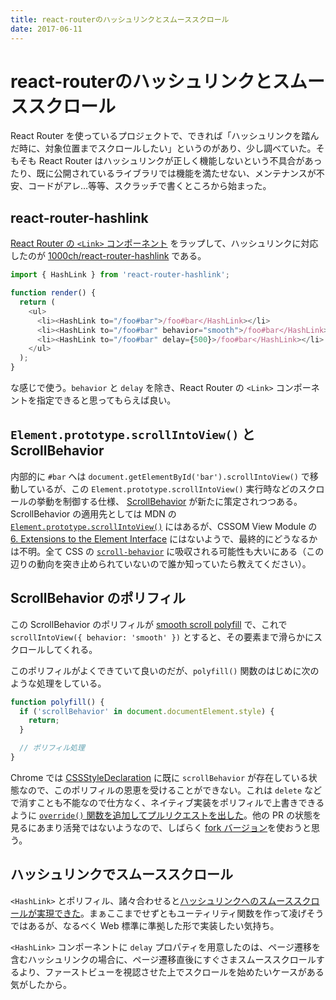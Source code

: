 ```yaml
---
title: react-routerのハッシュリンクとスムーススクロール
date: 2017-06-11
---
```


# react-routerのハッシュリンクとスムーススクロール

React Router を使っているプロジェクトで、できれば「ハッシュリンクを踏んだ時に、対象位置までスクロールしたい」というのがあり、少し調べていた。そもそも React Router はハッシュリンクが正しく機能しないという不具合があったり、既に公開されているライブラリでは機能を満たせない、メンテナンスが不安、コードがアレ…等等、スクラッチで書くところから始まった。

## react-router-hashlink

[React Router の `<Link>` コンポーネント](https://reacttraining.com/react-router/web/api/Link) をラップして、ハッシュリンクに対応したのが [1000ch/react-router-hashlink](https://github.com/1000ch/react-router-hashlink) である。

```javascript
import { HashLink } from 'react-router-hashlink';

function render() {
  return (
    <ul>
      <li><HashLink to="/foo#bar">/foo#bar</HashLink></li>
      <li><HashLink to="/foo#bar" behavior="smooth">/foo#bar</HashLink></li>
      <li><HashLink to="/foo#bar" delay={500}>/foo#bar</HashLink></li>
    </ul>
  );
}
```

な感じで使う。`behavior` と `delay` を除き、React Router の `<Link>` コンポーネントを指定できると思ってもらえば良い。

## `Element.prototype.scrollIntoView()` と ScrollBehavior

内部的に `#bar` へは `document.getElementById('bar').scrollIntoView()` で移動しているが、この `Element.prototype.scrollIntoView()` 実行時などのスクロールの挙動を制御する仕様、 [ScrollBehavior](https://drafts.csswg.org/cssom-view/#extensions-to-the-window-interface) が新たに策定されつつある。ScrollBehavior の適用先としては MDN の [`Element.prototype.scrollIntoView()`](https://developer.mozilla.org/en-US/docs/Web/API/Element/scrollIntoView) にはあるが、CSSOM View Module の [6. Extensions to the Element Interface](https://drafts.csswg.org/cssom-view/#extension-to-the-element-interface) にはないようで、最終的にどうなるかは不明。全て CSS の [`scroll-behavior`](https://developer.mozilla.org/en-US/docs/Web/CSS/scroll-behavior) に吸収される可能性も大いにある（この辺りの動向を突き止められていないので誰か知っていたら教えてください）。

## ScrollBehavior のポリフィル

この ScrollBehavior のポリフィルが [smooth scroll polyfill](http://iamdustan.com/smoothscroll/) で、これで `scrollIntoView({ behavior: 'smooth' })` とすると、その要素まで滑らかにスクロールしてくれる。

このポリフィルがよくできていて良いのだが、`polyfill()` 関数のはじめに次のような処理をしている。

```javascript
function polyfill() {
  if ('scrollBehavior' in document.documentElement.style) {
    return;
  }

  // ポリフィル処理
}
```

Chrome では [CSSStyleDeclaration](https://developer.mozilla.org/ja/docs/Web/API/CSSStyleDeclaration) に既に `scrollBehavior` が存在している状態なので、このポリフィルの恩恵を受けることができない。これは `delete` などで消すことも不能なので仕方なく、ネイティブ実装をポリフィルで上書きできるように [`override()` 関数を追加してプルリクエストを出した](https://github.com/iamdustan/smoothscroll/pull/69)。他の PR の状態を見るにあまり活発ではないようなので、しばらく [fork バージョン](https://github.com/1000ch/smoothscroll)を使おうと思う。

## ハッシュリンクでスムーススクロール

`<HashLink>` とポリフィル、諸々合わせると[ハッシュリンクへのスムーススクロールが実現できた](https://1000ch.github.io/react-router-hashlink-demo/)。まぁここまでせずともユーティリティ関数を作って凌げそうではあるが、なるべく Web 標準に準拠した形で実装したい気持ち。

`<HashLink>` コンポーネントに `delay` プロパティを用意したのは、ページ遷移を含むハッシュリンクの場合に、ページ遷移直後にすぐさまスムーススクロールするより、ファーストビューを視認させた上でスクロールを始めたいケースがある気がしたから。
